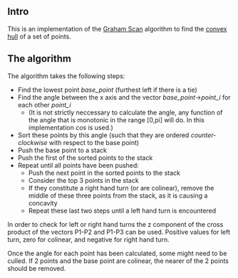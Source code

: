## Intro

This is an implementation of the [Graham Scan](https://en.wikipedia.org/wiki/Graham_scan) algorithm to find the [convex hull](https://en.wikipedia.org/wiki/Convex_hull) of a set of points. 

## The algorithm
The algorithm takes the following steps:
* Find the lowest point *base_point* (furthest left if there is a tie)
* Find the angle between the x axis and the vector *base_point*->*point_i* for each other *point_i* 
    * (It is not strictly neccessary to calculate the angle, any function of the angle that is monotonic in the range [0,pi] will do. In this implementation *cos* is used.)
* Sort these points by this angle (such that they are ordered *counter-clockwise* with respect to the base point)
* Push the base point to a stack
* Push the first of the sorted points to the stack
* Repeat until all points have been pushed:
    * Push the next point in the sorted points to the stack
    * Consider the top 3 points in the stack
    * If they constitute a right hand turn (or are colinear), remove the middle of these three points from the stack, as it is causing a concavity
    * Repeat these last two steps until a left hand turn is encountered

In order to check for left or right hand turns the z component of the cross product of the vectors P1-P2 and P1-P3 can be used. Positive values for left turn, zero for colinear, and negative for right hand turn.

Once the angle for each point has been calculated, some might need to be culled. If 2 points and the base point are colinear, the nearer of the 2 points should be removed.